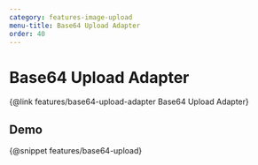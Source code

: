 ```yaml
---
category: features-image-upload
menu-title: Base64 Upload Adapter
order: 40
---
```


# Base64 Upload Adapter

{@link features/base64-upload-adapter Base64 Upload Adapter}

## Demo

{@snippet features/base64-upload}
